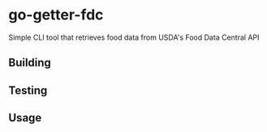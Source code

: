 # go-getter-fdc
Simple CLI tool that retrieves food data from USDA's Food Data Central API 

## Building

## Testing

## Usage
